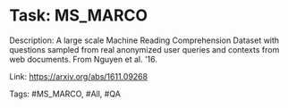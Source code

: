 Task: MS_MARCO
===============
Description: A large scale Machine Reading Comprehension Dataset with questions sampled from real anonymized user queries and contexts from web documents. From Nguyen et al. '16.

Link: https://arxiv.org/abs/1611.09268

Tags: #MS_MARCO, #All, #QA
